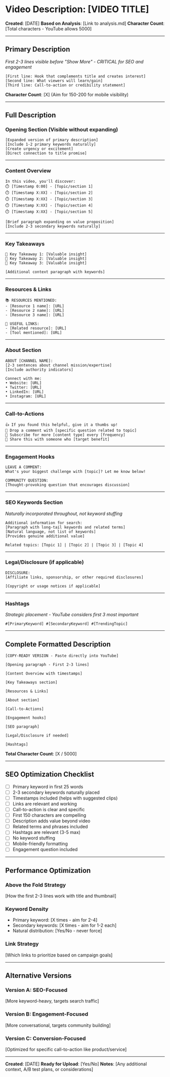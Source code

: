# Video Description: [VIDEO TITLE]

**Created**: [DATE]
**Based on Analysis**: [Link to analysis.md]
**Character Count**: [Total characters - YouTube allows 5000]

---

## Primary Description
*First 2-3 lines visible before "Show More" - CRITICAL for SEO and engagement*

```
[First line: Hook that complements title and creates interest]
[Second line: What viewers will learn/gain]
[Third line: Call-to-action or credibility statement]
```

**Character Count**: [X] (Aim for 150-200 for mobile visibility)

---

## Full Description

### Opening Section (Visible without expanding)

```
[Expanded version of primary description]
[Include 1-2 primary keywords naturally]
[Create urgency or excitement]
[Direct connection to title promise]
```

---

### Content Overview

```
In this video, you'll discover:
⏱️ [Timestamp 0:00] - [Topic/section 1]
⏱️ [Timestamp X:XX] - [Topic/section 2]
⏱️ [Timestamp X:XX] - [Topic/section 3]
⏱️ [Timestamp X:XX] - [Topic/section 4]
⏱️ [Timestamp X:XX] - [Topic/section 5]

[Brief paragraph expanding on value proposition]
[Include 2-3 secondary keywords naturally]
```

---

### Key Takeaways

```
🎯 Key Takeaway 1: [Valuable insight]
🎯 Key Takeaway 2: [Valuable insight]
🎯 Key Takeaway 3: [Valuable insight]

[Additional context paragraph with keywords]
```

---

### Resources & Links

```
📚 RESOURCES MENTIONED:
- [Resource 1 name]: [URL]
- [Resource 2 name]: [URL]
- [Resource 3 name]: [URL]

🔗 USEFUL LINKS:
- [Related resource]: [URL]
- [Tool mentioned]: [URL]
```

---

### About Section

```
ABOUT [CHANNEL NAME]:
[2-3 sentences about channel mission/expertise]
[Include authority indicators]

Connect with me:
• Website: [URL]
• Twitter: [URL]
• LinkedIn: [URL]
• Instagram: [URL]
```

---

### Call-to-Actions

```
👍 If you found this helpful, give it a thumbs up!
💬 Drop a comment with [specific question related to topic]
🔔 Subscribe for more [content type] every [frequency]
📢 Share this with someone who [target benefit]
```

---

### Engagement Hooks

```
LEAVE A COMMENT:
What's your biggest challenge with [topic]? Let me know below!

COMMUNITY QUESTION:
[Thought-provoking question that encourages discussion]
```

---

### SEO Keywords Section
*Naturally incorporated throughout, not keyword stuffing*

```
Additional information for search:
[Paragraph with long-tail keywords and related terms]
[Natural language, not list of keywords]
[Provides genuine additional value]

Related topics: [Topic 1] | [Topic 2] | [Topic 3] | [Topic 4]
```

---

### Legal/Disclosure (if applicable)

```
DISCLOSURE:
[Affiliate links, sponsorship, or other required disclosures]

[Copyright or usage notices if applicable]
```

---

### Hashtags
*Strategic placement - YouTube considers first 3 most important*

```
#[PrimaryKeyword] #[SecondaryKeyword] #[TrendingTopic]
```

---

## Complete Formatted Description

```
[COPY-READY VERSION - Paste directly into YouTube]

[Opening paragraph - First 2-3 lines]

[Content Overview with timestamps]

[Key Takeaways section]

[Resources & Links]

[About section]

[Call-to-Actions]

[Engagement hooks]

[SEO paragraph]

[Legal/Disclosure if needed]

[Hashtags]

```

**Total Character Count**: [X / 5000]

---

## SEO Optimization Checklist

- [ ] Primary keyword in first 25 words
- [ ] 2-3 secondary keywords naturally placed
- [ ] Timestamps included (helps with suggested clips)
- [ ] Links are relevant and working
- [ ] Call-to-action is clear and specific
- [ ] First 150 characters are compelling
- [ ] Description adds value beyond video
- [ ] Related terms and phrases included
- [ ] Hashtags are relevant (3-5 max)
- [ ] No keyword stuffing
- [ ] Mobile-friendly formatting
- [ ] Engagement question included

---

## Performance Optimization

### Above the Fold Strategy
[How the first 2-3 lines work with title and thumbnail]

### Keyword Density
- Primary keyword: [X times - aim for 2-4]
- Secondary keywords: [X times - aim for 1-2 each]
- Natural distribution: [Yes/No - never force]

### Link Strategy
[Which links to prioritize based on campaign goals]

---

## Alternative Versions

### Version A: SEO-Focused
[More keyword-heavy, targets search traffic]

### Version B: Engagement-Focused
[More conversational, targets community building]

### Version C: Conversion-Focused
[Optimized for specific call-to-action like product/service]

---

**Created**: [DATE]
**Ready for Upload**: [Yes/No]
**Notes**: [Any additional context, A/B test plans, or considerations]
